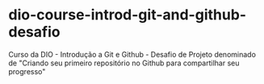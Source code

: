 # dio-course-introd-git-and-github-desafio
Curso da DIO - Introdução a Git e Github - Desafio de Projeto denominado de "Criando seu primeiro repositório no Github para compartilhar seu progresso"
